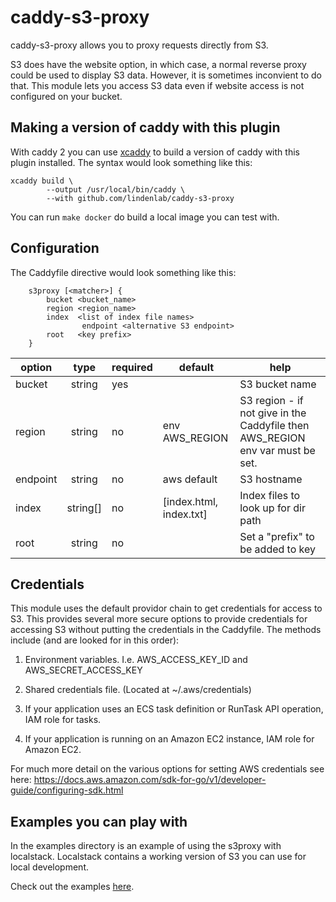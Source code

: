 # caddy-s3-proxy

caddy-s3-proxy allows you to proxy requests directly from S3.

S3 does have the website option, in which case, a normal reverse proxy could be used to display S3 data.
However, it is sometimes inconvient to do that.  This module lets you access S3 data even if website access
is not configured on your bucket.

## Making a version of caddy with this plugin

With caddy 2 you can use [xcaddy](https://github.com/caddyserver/xcaddy) to build a version of caddy
with this plugin installed.  The syntax would look something like this:
```
xcaddy build \
        --output /usr/local/bin/caddy \
        --with github.com/lindenlab/caddy-s3-proxy 
```

You can run ```make docker``` do build a local image you can test with.

## Configuration
The Caddyfile directive would look something like this:
```
	s3proxy [<matcher>] {
		bucket <bucket_name>
		region <region_name>
		index  <list of index file names>
                endpoint <alternative S3 endpoint>
		root   <key prefix>
	}
```

|  option   |  type  |  required | default | help |
|-----------|:------:|-----------|---------|------|
| bucket              | string   | yes |                          | S3 bucket name |
| region              | string   | no  |  env AWS_REGION          | S3 region - if not give in the Caddyfile then AWS_REGION env var must be set.|
| endpoint            | string   | no  |  aws default             | S3 hostname |
| index               | string[] | no  |  [index.html, index.txt] | Index files to look up for dir path |
| root                | string   | no  |    | Set a "prefix" to be added to key |

## Credentials

This module uses the default providor chain to get credentials for access to S3.  This provides several more
secure options to provide credentials for accessing S3 without putting the credentials in the Caddyfile.
The methods include (and are looked for in this order):

1) Environment variables.  I.e. AWS_ACCESS_KEY_ID and AWS_SECRET_ACCESS_KEY

2) Shared credentials file.  (Located at ~/.aws/credentials)

3) If your application uses an ECS task definition or RunTask API operation, IAM role for tasks.

4) If your application is running on an Amazon EC2 instance, IAM role for Amazon EC2.

For much more detail on the various options for setting AWS credentials see here:
https://docs.aws.amazon.com/sdk-for-go/v1/developer-guide/configuring-sdk.html

## Examples you can play with

In the examples directory is an example of using the s3proxy with localstack.
Localstack contains a working version of S3 you can use for local development.

Check out the examples [here](example/LOCALSTACK_EXAMPLE.md).
